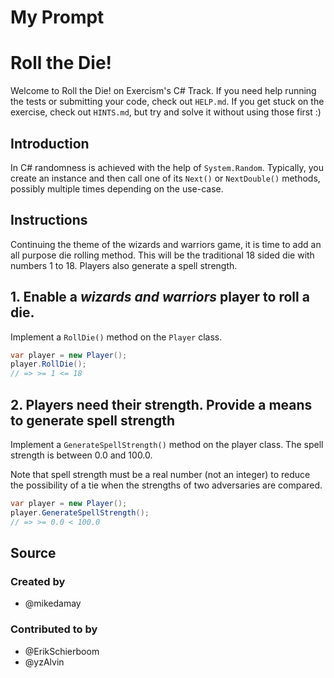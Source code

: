# My Prompt

# Roll the Die!

Welcome to Roll the Die! on Exercism's C# Track.
If you need help running the tests or submitting your code, check out `HELP.md`.
If you get stuck on the exercise, check out `HINTS.md`, but try and solve it without using those first :)

## Introduction

In C# randomness is achieved with the help of `System.Random`. Typically, you create an instance and then call one of its `Next()` or `NextDouble()` methods, possibly multiple times depending on the use-case.

## Instructions

Continuing the theme of the wizards and warriors game, it is time to add an all purpose die rolling method. This will be the traditional 18 sided die with numbers 1 to 18. Players also generate a spell strength.

## 1. Enable a _wizards and warriors_ player to roll a die.

Implement a `RollDie()` method on the `Player` class.

```csharp
var player = new Player();
player.RollDie();
// => >= 1 <= 18
```

## 2. Players need their strength. Provide a means to generate spell strength

Implement a `GenerateSpellStrength()` method on the player class. The spell strength is between 0.0 and 100.0.

Note that spell strength must be a real number (not an integer) to reduce the possibility of a tie when the strengths of two adversaries are compared.

```csharp
var player = new Player();
player.GenerateSpellStrength();
// => >= 0.0 < 100.0
```

## Source

### Created by

- @mikedamay

### Contributed to by

- @ErikSchierboom
- @yzAlvin